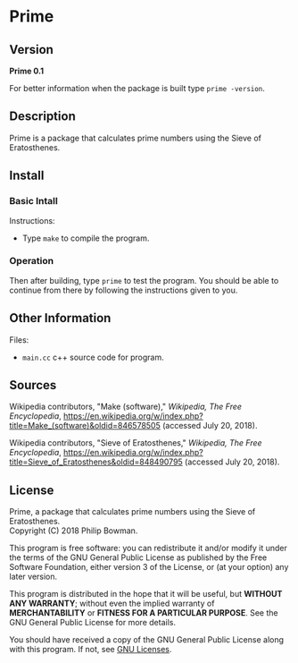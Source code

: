 Prime
=====

## Version

**Prime 0.1**

For better information when the package is built type `prime -version`.

## Description

Prime is a package that calculates prime numbers using the Sieve of Eratosthenes.

## Install

### Basic Intall

Instructions:

* Type `make` to compile the program.

### Operation

Then after building, type `prime` to test the program. You should be able to continue from there by following the instructions given to you. 

## Other Information

Files:

* `main.cc` c++ source code for program.

## Sources

Wikipedia contributors, "Make (software)," _Wikipedia, The Free Encyclopedia_, https://en.wikipedia.org/w/index.php?title=Make_(software)&oldid=846578505 (accessed July 20, 2018).

Wikipedia contributors, "Sieve of Eratosthenes," _Wikipedia, The Free Encyclopedia_, https://en.wikipedia.org/w/index.php?title=Sieve_of_Eratosthenes&oldid=848490795 (accessed July 20, 2018).

## License

Prime, a package that calculates prime numbers using the Sieve of Eratosthenes.  
Copyright (C) 2018 Philip Bowman.

This program is free software: you can redistribute it and/or modify
it under the terms of the GNU General Public License as published by
the Free Software Foundation, either version 3 of the License, or
(at your option) any later version.

This program is distributed in the hope that it will be useful,
but **WITHOUT ANY WARRANTY**; without even the implied warranty of
**MERCHANTABILITY** or **FITNESS FOR A PARTICULAR PURPOSE**.  See the
GNU General Public License for more details.

You should have received a copy of the GNU General Public License
along with this program.  If not, see [GNU Licenses](https://www.gnu.org/licenses/).